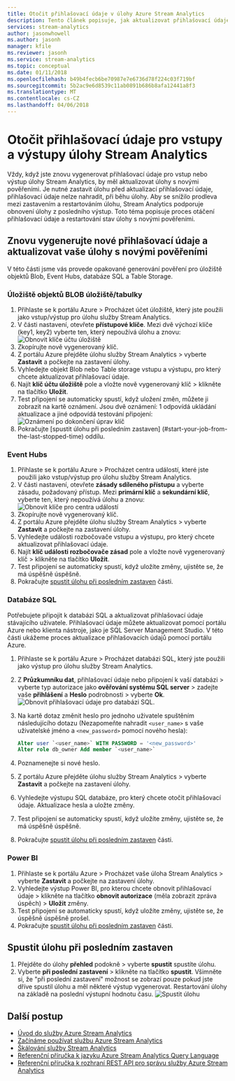 ```yaml
---
title: Otočit přihlašovací údaje v úlohy Azure Stream Analytics
description: Tento článek popisuje, jak aktualizovat přihlašovací údaje vstupy a jímky výstupu v Azure Stream Analytics úlohy.
services: stream-analytics
author: jasonwhowell
ms.author: jasonh
manager: kfile
ms.reviewer: jasonh
ms.service: stream-analytics
ms.topic: conceptual
ms.date: 01/11/2018
ms.openlocfilehash: b49b4fecb6be70987e7e6736d78f224c03f719bf
ms.sourcegitcommit: 5b2ac9e6d8539c11ab0891b686b8afa12441a8f3
ms.translationtype: MT
ms.contentlocale: cs-CZ
ms.lasthandoff: 04/06/2018
---
```

# <a name="rotate-login-credentials-for-inputs-and-outputs-of-a-stream-analytics-job"></a>Otočit přihlašovací údaje pro vstupy a výstupy úlohy Stream Analytics

Vždy, když jste znovu vygenerovat přihlašovací údaje pro vstup nebo výstup úlohy Stream Analytics, by měl aktualizovat úlohy s novými pověřeními. Je nutné zastavit úlohu před aktualizací přihlašovací údaje, přihlašovací údaje nelze nahradit, při běhu úlohy. Aby se snížilo prodleva mezi zastavením a restartováním úlohu, Stream Analytics podporuje obnovení úlohy z posledního výstup. Toto téma popisuje proces otáčení přihlašovací údaje a restartování stav úlohy s novými pověřeními.

## <a name="regenerate-new-credentials-and-update-your-job-with-the-new-credentials"></a>Znovu vygenerujte nové přihlašovací údaje a aktualizovat vaše úlohy s novými pověřeními 

V této části jsme vás provede opakované generování pověření pro úložiště objektů Blob, Event Hubs, databáze SQL a Table Storage. 

### <a name="blob-storagetable-storage"></a>Úložiště objektů BLOB úložiště/tabulky
1. Přihlaste se k portálu Azure > Procházet účet úložiště, který jste použili jako vstup/výstup pro úlohu služby Stream Analytics.    
2. V části nastavení, otevřete **přístupové klíče**. Mezi dvě výchozí klíče (key1, key2) vyberte ten, který nepoužívá úlohu a znovu:  
   ![Obnovit klíče účtu úložiště](media/stream-analytics-login-credentials-inputs-outputs/image1.png)
3. Zkopírujte nově vygenerovaný klíč.    
4. Z portálu Azure přejděte úlohu služby Stream Analytics > vyberte **Zastavit** a počkejte na zastavení úlohy.    
5. Vyhledejte objekt Blob nebo Table storage vstupu a výstupu, pro který chcete aktualizovat přihlašovací údaje.    
6. Najít **klíč účtu úložiště** pole a vložte nově vygenerovaný klíč > klikněte na tlačítko **Uložit**.    
7. Test připojení se automaticky spustí, když uložení změn, můžete ji zobrazit na kartě oznámení. Jsou dvě oznámení: 1 odpovídá ukládání aktualizace a jiné odpovídá testování připojení:  
   ![Oznámení po dokončení úprav klíč](media/stream-analytics-login-credentials-inputs-outputs/image4.png)
8. Pokračujte [spustit úlohu při posledním zastaven] (#start-your-job-from-the-last-stopped-time) oddílu.

### <a name="event-hubs"></a>Event Hubs

1. Přihlaste se k portálu Azure > Procházet centra událostí, které jste použili jako vstup/výstup pro úlohu služby Stream Analytics.    
2. V části nastavení, otevřete **zásady sdíleného přístupu** a vyberte zásadu, požadovaný přístup. Mezi **primární klíč** a **sekundární klíč**, vyberte ten, který nepoužívá úlohu a znovu:  
   ![Obnovit klíče pro centra událostí](media/stream-analytics-login-credentials-inputs-outputs/image2.png)
3. Zkopírujte nově vygenerovaný klíč.    
4. Z portálu Azure přejděte úlohu služby Stream Analytics > vyberte **Zastavit** a počkejte na zastavení úlohy.    
5. Vyhledejte události rozbočovače vstupu a výstupu, pro který chcete aktualizovat přihlašovací údaje.    
6. Najít **klíč události rozbočovače zásad** pole a vložte nově vygenerovaný klíč > klikněte na tlačítko **Uložit**.    
7. Test připojení se automaticky spustí, když uložíte změny, ujistěte se, že má úspěšně úspěšně.    
8. Pokračujte [spustit úlohu při posledním zastaven](#start-your-job-from-the-last-stopped-time) části.

### <a name="sql-database"></a>Databáze SQL

Potřebujete připojit k databázi SQL a aktualizovat přihlašovací údaje stávajícího uživatele. Přihlašovací údaje můžete aktualizovat pomocí portálu Azure nebo klienta nástroje, jako je SQL Server Management Studio. V této části ukážeme proces aktualizace přihlašovacích údajů pomocí portálu Azure.

1. Přihlaste se k portálu Azure > Procházet databázi SQL, který jste použili jako výstup pro úlohu služby Stream Analytics.    
2. Z **Průzkumníku dat**, přihlašovací údaje nebo připojení k vaší databázi > vyberte typ autorizace jako **ověřování systému SQL server** > zadejte vaše **přihlášení** a  **Heslo** podrobnosti > vyberte **Ok**.  
   ![Obnovit přihlašovací údaje pro databázi SQL.](media/stream-analytics-login-credentials-inputs-outputs/image3.png)

3. Na kartě dotaz změnit heslo pro jednoho uživatele spuštěním následujícího dotazu (Nezapomeňte nahradit `<user_name>` s vaše uživatelské jméno a `<new_password>` pomocí nového hesla):  

   ```SQL
   Alter user `<user_name>` WITH PASSWORD = '<new_password>'
   Alter role db_owner Add member `<user_name>`
   ```

4. Poznamenejte si nové heslo.    
5. Z portálu Azure přejděte úlohu služby Stream Analytics > vyberte **Zastavit** a počkejte na zastavení úlohy.    
6. Vyhledejte výstupu SQL databáze, pro který chcete otočit přihlašovací údaje. Aktualizace hesla a uložte změny.    
7. Test připojení se automaticky spustí, když uložíte změny, ujistěte se, že má úspěšně úspěšně.    
8. Pokračujte [spustit úlohu při posledním zastaven](#start-your-job-from-the-last-stopped-time) části.

### <a name="power-bi"></a>Power BI
1. Přihlaste se k portálu Azure > Procházet vaše úloha Stream Analytics > vyberte **Zastavit** a počkejte na zastavení úlohy.    
2. Vyhledejte výstup Power BI, pro kterou chcete obnovit přihlašovací údaje > klikněte na tlačítko **obnovit autorizace** (měla zobrazit zpráva úspěch) > **Uložit** změny.    
3. Test připojení se automaticky spustí, když uložíte změny, ujistěte se, že úspěšně úspěšně prošel.    
4. Pokračujte [spustit úlohu při posledním zastaven](#start-your-job-from-the-last-stopped-time) části.

## <a name="start-your-job-from-the-last-stopped-time"></a>Spustit úlohu při posledním zastaven

1. Přejděte do úlohy **přehled** podokně > vyberte **spustit** spustíte úlohu.    
2. Vyberte **při poslední zastavení** > klikněte na tlačítko **spustit**. Všimněte si, že "při poslední zastavení" možnost se zobrazí pouze pokud jste dříve spustil úlohu a měl některé výstup vygenerovat. Restartování úlohy na základě na poslední výstupní hodnotu času.
   ![Spustit úlohu](media/stream-analytics-login-credentials-inputs-outputs/image5.png)

## <a name="next-steps"></a>Další postup
* [Úvod do služby Azure Stream Analytics](stream-analytics-introduction.md)
* [Začínáme používat službu Azure Stream Analytics](stream-analytics-real-time-fraud-detection.md)
* [Škálování služby Stream Analytics](stream-analytics-scale-jobs.md)
* [Referenční příručka k jazyku Azure Stream Analytics Query Language](https://msdn.microsoft.com/library/azure/dn834998.aspx)
* [Referenční příručka k rozhraní REST API pro správu služby Azure Stream Analytics](https://msdn.microsoft.com/library/azure/dn835031.aspx)
